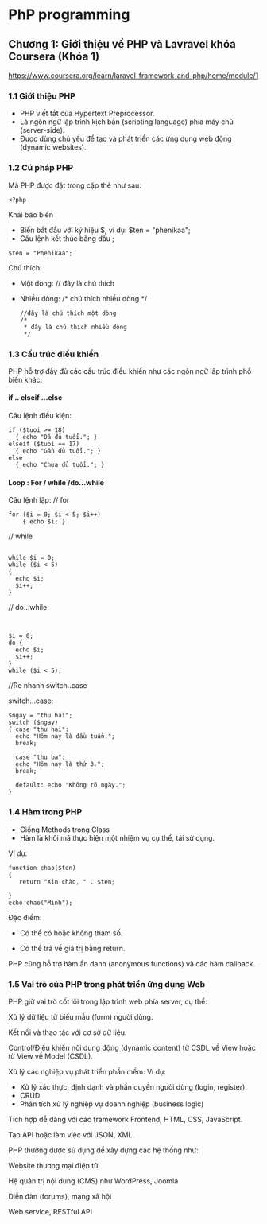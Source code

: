 # **PhP programming**
## Chương 1: Giới thiệu về PHP và Lavravel khóa Coursera (Khóa 1)
https://www.coursera.org/learn/laravel-framework-and-php/home/module/1
### 1.1 Giới thiệu PHP 
- PHP viết tắt của Hypertext Preprocessor.
- Là ngôn ngữ lập trình kịch bản (scripting language) phía máy chủ (server-side).
- Được dùng chủ yếu để tạo và phát triển các ứng dụng web động (dynamic websites).

### 1.2 Cú pháp PHP
Mã PHP được đặt trong cặp thẻ như sau:
```
<?php

```

Khai báo biến

+ Biến bắt đầu với ký hiệu $, ví dụ: $ten = "phenikaa";
+ Câu lệnh kết thúc bằng dấu ;

```
$ten = "Phenikaa";
```



Chú thích:

+ Một dòng: // đây là chú thích

+ Nhiều dòng: /* chú thích nhiều dòng */

  ```
  //đây là chú thích một dòng
  /*
   * đây là chú thích nhiều dòng
   */
  
  ```

### 1.3 Cấu trúc điều khiển
PHP hỗ trợ đầy đủ các cấu trúc điều khiển như các ngôn ngữ lập trình phổ biến khác:

#### if .. elseif ...else

Câu lệnh điều kiện: 

```
if ($tuoi >= 18)
  { echo "Đã đủ tuổi."; }
elseif ($tuoi == 17)
  { echo "Gần đủ tuổi."; }
else
  { echo "Chưa đủ tuổi."; }

```
#### Loop : For / while /do...while

Câu lệnh lặp: // for 
```
for ($i = 0; $i < 5; $i++)
    { echo $i; }

```

// while

```

while $i = 0;
while ($i < 5)
{
  echo $i;
  $i++;
}

```

// do...while
```


$i = 0;
do {
  echo $i;
  $i++;
}
while ($i < 5);

```

//Re nhanh switch..case


switch...case: 
```
$ngay = "thu hai";
switch ($ngay)
{ case "thu hai":
  echo "Hôm nay là đầu tuần.";
  break;

  case "thu ba":
  echo "Hôm nay là thứ 3.";
  break;

  default: echo "Không rõ ngày.";
}

```
### 1.4 Hàm trong PHP

+ Giống Methods trong Class
+ Hàm là khối mã thực hiện một nhiệm vụ cụ thể, tái sử dụng.

Ví dụ: 
```
function chao($ten)
{
   return "Xin chào, " . $ten;

}
echo chao("Minh");
```

Đặc điểm:

+ Có thể có hoặc không tham số.

+ Có thể trả về giá trị bằng return.

PHP cũng hỗ trợ hàm ẩn danh (anonymous functions) và các hàm callback.

### 1.5 Vai trò của PHP trong phát triển ứng dụng Web
PHP giữ vai trò cốt lõi trong lập trình web phía server, cụ thể:

Xử lý dữ liệu từ biểu mẫu (form) người dùng.

Kết nối và thao tác với cơ sở dữ liệu.

Control/Điều khiển nôi dung động (dynamic content) từ CSDL về View hoặc từ View về Model (CSDL).

Xử lý các nghiệp vụ phát triển phần mềm: 
Ví dụ: 

+ Xử lý xác thực, định dạnh và phần quyền người dùng (login, register).
+ CRUD
+ Phân tích xử lý nghiệp vụ doanh nghiệp (business logic)

Tích hợp dễ dàng với các framework Frontend, HTML, CSS, JavaScript.

Tạo API hoặc làm việc với JSON, XML.

PHP thường được sử dụng để xây dựng các hệ thống như:

Website thương mại điện tử

Hệ quản trị nội dung (CMS) như WordPress, Joomla

Diễn đàn (forums), mạng xã hội

Web service, RESTful API
